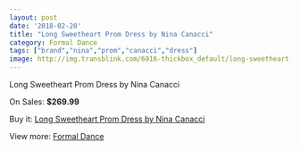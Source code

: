 ```yaml
---
layout: post
date: '2018-02-20'
title: "Long Sweetheart Prom Dress by Nina Canacci"
category: Formal Dance
tags: ["brand","nina","prom","canacci","dress"]
image: http://img.transblink.com/6916-thickbox_default/long-sweetheart-prom-dress-by-nina-canacci.jpg
---
```

Long Sweetheart Prom Dress by Nina Canacci

On Sales: **$269.99**
<a href="https://www.transblink.com/en/formal-dance/2242-long-sweetheart-prom-dress-by-nina-canacci.html"><amp-img layout="responsive" width="600" height="600" src="//img.transblink.com/6916-thickbox_default/long-sweetheart-prom-dress-by-nina-canacci.jpg" alt="Long Sweetheart Prom Dress by Nina Canacci 0" /></a>
<a href="https://www.transblink.com/en/formal-dance/2242-long-sweetheart-prom-dress-by-nina-canacci.html"><amp-img layout="responsive" width="600" height="600" src="//img.transblink.com/6917-thickbox_default/long-sweetheart-prom-dress-by-nina-canacci.jpg" alt="Long Sweetheart Prom Dress by Nina Canacci 1" /></a>

Buy it: [Long Sweetheart Prom Dress by Nina Canacci](https://www.transblink.com/en/formal-dance/2242-long-sweetheart-prom-dress-by-nina-canacci.html "Long Sweetheart Prom Dress by Nina Canacci")

View more: [Formal Dance](https://www.transblink.com/en/6-formal-dance "Formal Dance")